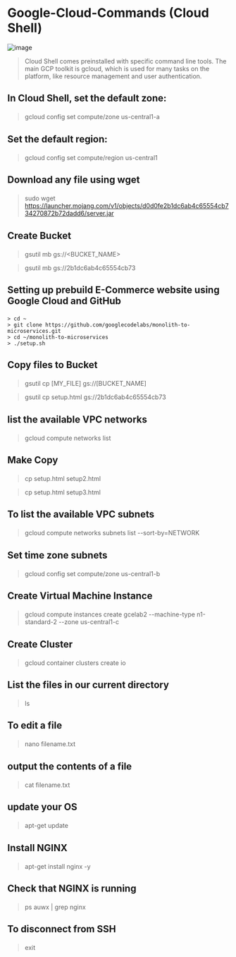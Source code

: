 # Google-Cloud-Commands (Cloud Shell)
![image](https://github.com/sanket9006/Google-Cloud-Commands/blob/master/google-cloud.png)
> Cloud Shell comes preinstalled with specific command line tools. The main GCP toolkit is gcloud, which is used for many tasks on the platform, like resource management and user authentication.


## <p>In Cloud Shell, set the default zone:</p>

>gcloud config set compute/zone us-central1-a

## <p>Set the default region:</p>

>gcloud config set compute/region us-central1

## <p> Download any file using wget
> sudo wget https://launcher.mojang.com/v1/objects/d0d0fe2b1dc6ab4c65554cb734270872b72dadd6/server.jar




## <p> Create Bucket </p>
> gsutil mb gs://<BUCKET_NAME>

> gsutil mb gs://2b1dc6ab4c65554cb73



## <p> Setting up prebuild E-Commerce website using Google Cloud and GitHub </p>

    > cd ~
    > git clone https://github.com/googlecodelabs/monolith-to-microservices.git
    > cd ~/monolith-to-microservices
    > ./setup.sh





## <p> Copy files to Bucket  </p>
> gsutil cp [MY_FILE] gs://[BUCKET_NAME]

> gsutil cp setup.html gs://2b1dc6ab4c65554cb73





## <p> list the available VPC networks</p>
> gcloud compute networks list




## <p> Make Copy</p>
> cp setup.html setup2.html

> cp setup.html setup3.html




## <p> To list the available VPC subnets</p>
> gcloud compute networks subnets list --sort-by=NETWORK


## <p> Set time zone subnets</p>
> gcloud config set compute/zone us-central1-b


## <p> Create Virtual Machine Instance</p>
> gcloud compute instances create gcelab2 --machine-type n1-standard-2 --zone us-central1-c


## <p> Create Cluster</p>
> gcloud container clusters create io

## <p> List the files in our current directory</p>
> ls




## <p> To edit a file</p>
> nano filename.txt

## <p> output the contents of a file</p>
> cat filename.txt

## <p> update your OS</p>
> apt-get update

## <p> Install NGINX</p>
> apt-get install nginx -y

## <p> Check that NGINX is running</p>
> ps auwx | grep nginx

## <p> To disconnect from SSH</p>
> exit

